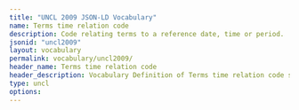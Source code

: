 ```yaml
---
title: "UNCL 2009 JSON-LD Vocabulary"
name: Terms time relation code
description: Code relating terms to a reference date, time or period.
jsonid: "uncl2009"
layout: vocabulary
permalink: vocabulary/uncl2009/
header_name: Terms time relation code
header_description: Vocabulary Definition of Terms time relation code semantics in HTML format. JSON-LD format is available at [uncl2009.jsonld](https://edi3.org/vocabulary/uncl2009.jsonld)
type: uncl
options:
---
```

